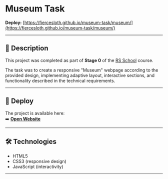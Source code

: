# Museum Task

**Deploy:** [https://fiercesloth.github.io/museum-task/museum/](https://fiercesloth.github.io/museum-task/museum/)

---

## 📄 Description

This project was completed as part of **Stage 0** of the [RS School](https://rs.school/) course.

The task was to create a responsive "Museum" webpage according to the provided design, implementing adaptive layout, interactive sections, and functionality described in the technical requirements.

---

## 🚀 Deploy

The project is available here:  
➡️ **[Open Website](https://fiercesloth.github.io/museum-task/museum/)**

---

## 🛠 Technologies

- HTML5  
- CSS3 (responsive design)  
- JavaScript (interactivity)  

---
